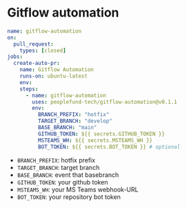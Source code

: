 # Gitflow automation

```yaml
name: gitflow-automation
on:
  pull_request:
    types: [closed]
jobs:
  create-auto-pr:
    name: Gitflow Automation
    runs-on: ubuntu-latest
    env:
    steps:
      - name: gitflow-automation
        uses: peoplefund-tech/gitflow-automation@v0.1.1
        env:
          BRANCH_PREFIX: "hotfix"
          TARGET_BRANCH: "develop"
          BASE_BRANCH: "main"
          GITHUB_TOKEN: ${{ secrets.GITHUB_TOKEN }}
          MSTEAMS_WH: ${{ secrets.MSTEAMS_WH }}
          BOT_TOKEN: ${{ secrets.BOT_TOKEN }} # optional

```
- `BRANCH_PREFIX`: hotfix prefix
- `TARGET_BRANCH`: target branch
- `BASE_BRANCH`: event that basebranch
- `GITHUB_TOKEN`: your github token
- `MSTEAMS_WH`: your MS Teams webhook-URL
- `BOT_TOKEN`: your repository bot token
